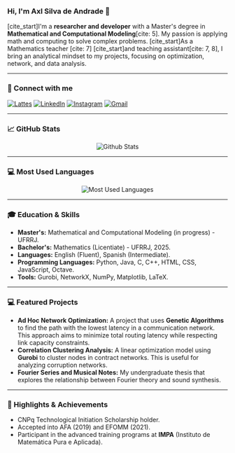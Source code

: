 ### Hi, I'm Axl Silva de Andrade 👋

[cite_start]I'm a **researcher and developer** with a Master's degree in **Mathematical and Computational Modeling**[cite: 5]. My passion is applying math and computing to solve complex problems. [cite_start]As a Mathematics teacher [cite: 7] [cite_start]and teaching assistant[cite: 7, 8], I bring an analytical mindset to my projects, focusing on optimization, network, and data analysis.

---

### 🔗 Connect with me

[![Lattes](https://img.shields.io/badge/Lattes-00A95A?style=for-the-badge&logo=lattes&logoColor=white)](http://lattes.cnpq.br/4821444493668126)
[![LinkedIn](https://img.shields.io/badge/LinkedIn-0A66C2?style=for-the-badge&logo=linkedin&logoColor=white)](https://www.linkedin.com/in/axl-andrade-084a7820a/)
[![Instagram](https://img.shields.io/badge/Instagram-E4405F?style=for-the-badge&logo=instagram&logoColor=white)](https://www.instagram.com/_axlandrade/)
[![Gmail](https://img.shields.io/badge/Gmail-D14836?style=for-the-badge&logo=gmail&logoColor=white)](mailto:andradesaxl@gmail.com)

---

### 📈 GitHub Stats

<p align="center">
  <img src="https://github-readme-stats.vercel.app/api?username=YOUR-USERNAME-HERE&show_icons=true&theme=midnight-purple&hide_rank=true" alt="Github Stats" />
</p>

---

### 💻 Most Used Languages

<p align="center">
  <img src="https://github-readme-stats.vercel.app/api/top-langs/?username=YOUR-USERNAME-HERE&layout=compact&theme=midnight-purple" alt="Most Used Languages" />
</p>

---

### 🎓 Education & Skills

* **Master's:** Mathematical and Computational Modeling (in progress) - UFRRJ.
* **Bachelor's:** Mathematics (Licentiate) - UFRRJ, 2025.
* **Languages:** English (Fluent), Spanish (Intermediate).
* **Programming Languages:** Python, Java, C, C++, HTML, CSS, JavaScript, Octave.
* **Tools:** Gurobi, NetworkX, NumPy, Matplotlib, LaTeX.

---

### 💻 Featured Projects

* **Ad Hoc Network Optimization:** A project that uses **Genetic Algorithms** to find the path with the lowest latency in a communication network. This approach aims to minimize total routing latency while respecting link capacity constraints.
* **Correlation Clustering Analysis:** A linear optimization model using **Gurobi** to cluster nodes in contract networks. This is useful for analyzing corruption networks.
* **Fourier Series and Musical Notes:** My undergraduate thesis that explores the relationship between Fourier theory and sound synthesis.
---

### 🏅 Highlights & Achievements

* CNPq Technological Initiation Scholarship holder.
* Accepted into AFA (2019) and EFOMM (2021).
* Participant in the advanced training programs at **IMPA** (Instituto de Matemática Pura e Aplicada).

